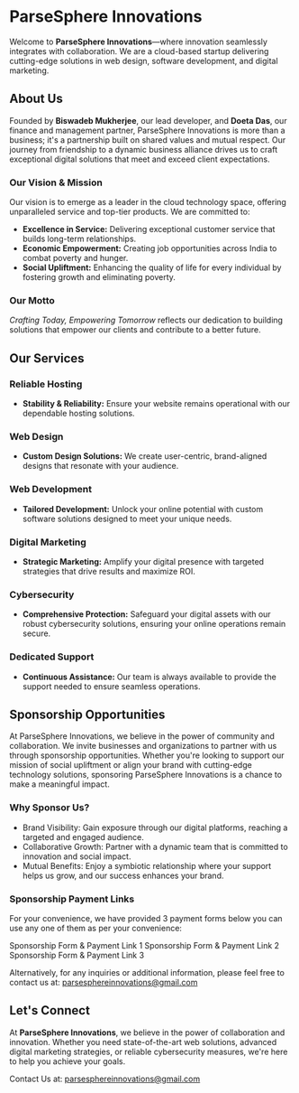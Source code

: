# ParseSphere Innovations

Welcome to **ParseSphere Innovations**—where innovation seamlessly integrates with collaboration. We are a cloud-based startup delivering cutting-edge solutions in web design, software development, and digital marketing.

## About Us

Founded by **Biswadeb Mukherjee**, our lead developer, and **Doeta Das**, our finance and management partner, ParseSphere Innovations is more than a business; it's a partnership built on shared values and mutual respect. Our journey from friendship to a dynamic business alliance drives us to craft exceptional digital solutions that meet and exceed client expectations.

### Our Vision & Mission

Our vision is to emerge as a leader in the cloud technology space, offering unparalleled service and top-tier products. We are committed to:
- **Excellence in Service:** Delivering exceptional customer service that builds long-term relationships.
- **Economic Empowerment:** Creating job opportunities across India to combat poverty and hunger.
- **Social Upliftment:** Enhancing the quality of life for every individual by fostering growth and eliminating poverty.

### Our Motto
*Crafting Today, Empowering Tomorrow* reflects our dedication to building solutions that empower our clients and contribute to a better future.

## Our Services

### Reliable Hosting
- **Stability & Reliability:** Ensure your website remains operational with our dependable hosting solutions.

### Web Design
- **Custom Design Solutions:** We create user-centric, brand-aligned designs that resonate with your audience.

### Web Development
- **Tailored Development:** Unlock your online potential with custom software solutions designed to meet your unique needs.

### Digital Marketing
- **Strategic Marketing:** Amplify your digital presence with targeted strategies that drive results and maximize ROI.

### Cybersecurity
- **Comprehensive Protection:** Safeguard your digital assets with our robust cybersecurity solutions, ensuring your online operations remain secure.

### Dedicated Support
- **Continuous Assistance:** Our team is always available to provide the support needed to ensure seamless operations.

## Sponsorship Opportunities
At ParseSphere Innovations, we believe in the power of community and collaboration. We invite businesses and organizations to partner with us through sponsorship opportunities. Whether you're looking to support our mission of social upliftment or align your brand with cutting-edge technology solutions, sponsoring ParseSphere Innovations is a chance to make a meaningful impact.

<h3>Why Sponsor Us?</h3>
<ul>
<li>Brand Visibility: Gain exposure through our digital platforms, reaching a targeted and engaged audience.</li>
<li>Collaborative Growth: Partner with a dynamic team that is committed to innovation and social impact.</li>
<li>Mutual Benefits: Enjoy a symbiotic relationship where your support helps us grow, and our success enhances your brand.</li>
</ul>

### Sponsorship Payment Links
For your convenience, we have provided 3 payment forms below you can use any one of them as per your convenience:

Sponsorship Form & Payment Link 1
Sponsorship Form & Payment Link 2
Sponsorship Form & Payment Link 3

Alternatively, for any inquiries or additional information, please feel free to contact us at: <a href=mailto:parsesphereinnovations@gmail.com>parsesphereinnovations@gmail.com</a>

## Let's Connect

At **ParseSphere Innovations**, we believe in the power of collaboration and innovation. Whether you need state-of-the-art web solutions, advanced digital marketing strategies, or reliable cybersecurity measures, we're here to help you achieve your goals.

Contact Us at: <a href=mailto:parsesphereinnovations@gmail.com>parsesphereinnovations@gmail.com</a>
